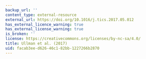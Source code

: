 ```yaml
---
backup_url: ''
content_type: external-resource
external_url: https://doi.org/10.1016/j.tics.2017.05.012
has_external_licence_warning: true
has_external_license_warning: true
is_broken: ''
license: https://creativecommons.org/licenses/by-nc-sa/4.0/
title: Ullman et al. (2017)
uid: facab3ee-d626-46c1-82bb-1227266b2870
---
```

